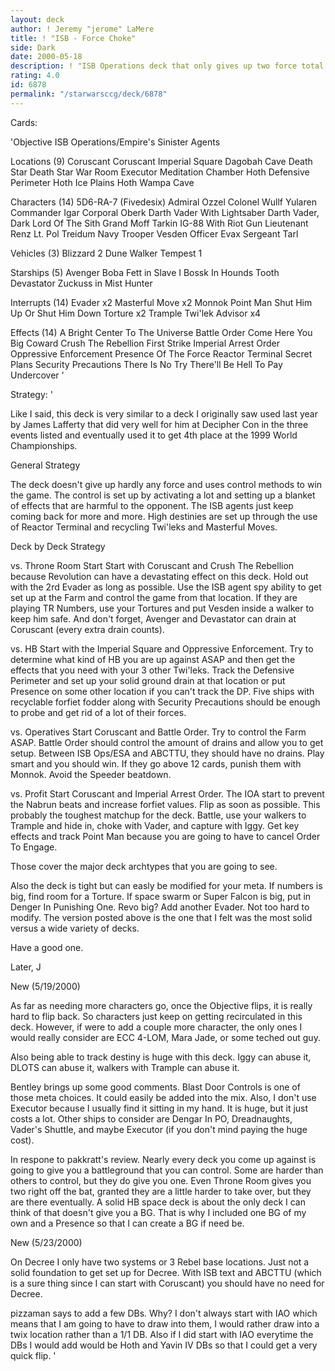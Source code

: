 ```yaml
---
layout: deck
author: ! Jeremy "jerome" LaMere
title: ! "ISB - Force Choke"
side: Dark
date: 2000-05-18
description: ! "ISB Operations deck that only gives up two force total. Very similar to a deck used by James Lafferty in the 1999 Wildcard, 1999 World Championships Day 1, and 1999 WC Day 2."
rating: 4.0
id: 6878
permalink: "/starwarsccg/deck/6878"
---
```

Cards: 

'Objective
ISB Operations/Empire's Sinister Agents

Locations (9)
Coruscant
Coruscant Imperial Square
Dagobah Cave
Death Star
Death Star War Room
Executor Meditation Chamber
Hoth Defensive Perimeter
Hoth Ice Plains
Hoth Wampa Cave

Characters (14)
5D6-RA-7 (Fivedesix)
Admiral Ozzel
Colonel Wullf Yularen
Commander Igar
Corporal Oberk
Darth Vader With Lightsaber
Darth Vader, Dark Lord Of The Sith
Grand Moff Tarkin
IG-88 With Riot Gun
Lieutenant Renz
Lt. Pol Treidum
Navy Trooper Vesden
Officer Evax
Sergeant Tarl

Vehicles (3)
Blizzard 2
Dune Walker
Tempest 1

Starships (5)
Avenger
Boba Fett in Slave I
Bossk In Hounds Tooth
Devastator
Zuckuss in Mist Hunter

Interrupts (14)
Evader	x2
Masterful Move	x2
Monnok
Point Man
Shut Him Up Or Shut Him Down
Torture  x2
Trample
Twi'lek Advisor  x4

Effects (14)
A Bright Center To The Universe
Battle Order
Come Here You Big Coward
Crush The Rebellion
First Strike
Imperial Arrest Order
Oppressive Enforcement
Presence Of The Force
Reactor Terminal
Secret Plans
Security Precautions
There Is No Try
There'll Be Hell To Pay
Undercover  '

Strategy: '

Like I said, this deck is very similar to a deck I originally saw used last year by James Lafferty that did very well for him at Decipher Con in the three events listed and eventually used it to get 4th place at the 1999 World Championships.


General Strategy

The deck doesn't give up hardly any force and uses control methods to win the game. The control is set up by activating a lot and setting up a blanket of effects that are harmful to the opponent. The ISB agents just keep coming back for more and more. High destinies are set up through the use of Reactor Terminal and recycling Twi'leks and Masterful Moves.


Deck by Deck Strategy

vs. Throne Room Start
Start with Coruscant and Crush The Rebellion because Revolution can have a devastating effect on this deck. Hold out with the 2rd Evader as long as possible. Use the ISB agent spy ability to get set up at the Farm and control the game from that location. If they are playing TR Numbers, use your Tortures and put Vesden inside a walker to keep him safe. And don't forget, Avenger and Devastator can drain at Coruscant (every extra drain counts).

vs. HB
Start with the Imperial Square and Oppressive Enforcement. Try to determine what kind of HB you are up against ASAP and then get the effects that you need with your 3 other Twi'leks. Track the Defensive Perimeter and set up your solid ground drain at that location or put Presence on some other location if you can't track the DP. Five ships with recyclable forfiet fodder along with Security Precautions should be enough to probe and get rid of a lot of their forces.

vs. Operatives
Start Coruscant and Battle Order. Try to control the Farm ASAP. Battle Order should control the amount of drains and allow you to get setup. Between ISB Ops/ESA and ABCTTU, they should have no drains. Play smart and you should win. If they go above 12 cards, punish them with Monnok. Avoid the Speeder beatdown.

vs. Profit
Start Coruscant and Imperial Arrest Order. The IOA start to prevent the Nabrun beats and increase forfiet values. Flip as soon as possible. This probably the toughest matchup for the deck. Battle, use your walkers to Trample and hide in, choke with Vader, and capture with Iggy. Get key effects and track Point Man because you are going to have to cancel Order To Engage.

Those cover the major deck archtypes that you are going to see.

Also the deck is tight but can easly be modified for your meta. If numbers is big, find room for a Torture. If space swarm or Super Falcon is big, put in Denger In Punishing One. Revo big? Add another Evader. Not too hard to modify. The version posted above is the one that I felt was the most solid versus a wide variety of decks.

Have a good one.

Later,
J


New (5/19/2000)

As far as needing more characters go, once the Objective flips, it is really hard to flip back. So characters just keep on getting recirculated in this deck. However, if were to add a couple more character, the only ones I would really consider are ECC 4-LOM, Mara Jade, or some teched out guy.

Also being able to track destiny is huge with this deck. Iggy can abuse it, DLOTS can abuse it, walkers with Trample can abuse it.

Bentley brings up some good comments. Blast Door Controls is one of those meta choices. It could easily be added into the mix. Also, I don't use Executor because I usually find it sitting in my hand. It is huge, but it just costs a lot. Other ships to consider are Dengar In PO, Dreadnaughts, Vader's Shuttle, and maybe Executor (if you don't mind paying the huge cost).

In respone to pakkratt's review. Nearly every deck you come up against is going to give you a battleground that you can control. Some are harder than others to control, but they do give you one. Even Throne Room gives you two right off the bat, granted they are a little harder to take over, but they are there eventually. A solid HB space deck is about the only deck I can think of that doesn't give you a BG. That is why I included one BG of my own and a Presence so that I can create a BG if need be.


New (5/23/2000)

On Decree I only have two systems or 3 Rebel base locations. Just not a solid foundation to get set up for Decree. With ISB text and ABCTTU (which is a sure thing since I can start with Coruscant) you should have no need for Decree.

pizzaman says to add a few DBs. Why? I don't always start with IAO which means that I am going to have to draw into them, I would rather draw into a twix location rather than a 1/1 DB. Also if I did start with IAO everytime the DBs I would add would be Hoth and Yavin IV DBs so that I could get a very quick flip. '
